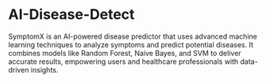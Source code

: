 # AI-Disease-Detect
SymptomX is an AI-powered disease predictor that uses advanced machine learning techniques to analyze symptoms and predict potential diseases. It combines models like Random Forest, Naive Bayes, and SVM to deliver accurate results, empowering users and healthcare professionals with data-driven insights.
